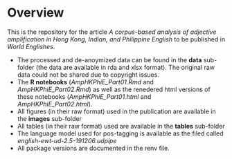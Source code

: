 # Overview

This is the repository for the article *A corpus-based analysis of adjective amplification in Hong Kong, Indian, and Philippine English* to be published in *World Englishes*.

* The processed and de-anoymized data can be found in the **data** sub-folder (the data are available in rda and xlsx format). The original raw data could not be shared due to copyright issues.
* The **R notebooks** (*AmpHKPhiE_Part01.Rmd* and *AmpHKPhiE_Part02.Rmd*) as well as the renedered html versions of these notebooks (*AmpHKPhiE_Part01.html* and *AmpHKPhiE_Part02.html*).
* All figures (in their raw format) used in the publication are available in the **images** sub-folder
* All tables (in their raw format) used are available in the **tables** sub-folder
* The language model used for pos-tagging is available as the filed called *english-ewt-ud-2.5-191206.udpipe*
* All package versions are documented in the renv file.
